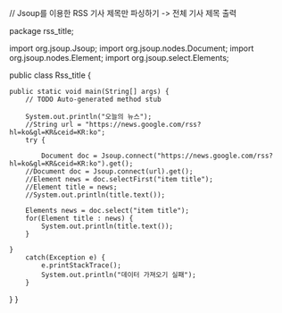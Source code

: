 // Jsoup를 이용한 RSS 기사 제목만 파싱하기 -> 전체 기사 제목 출력


package rss_title;

import org.jsoup.Jsoup;
import org.jsoup.nodes.Document;
import org.jsoup.nodes.Element;
import org.jsoup.select.Elements;

public class Rss_title {

	public static void main(String[] args) {
		// TODO Auto-generated method stub

		System.out.println("오늘의 뉴스");
		//String url = "https://news.google.com/rss?hl=ko&gl=KR&ceid=KR:ko";
		try {
			
			Document doc = Jsoup.connect("https://news.google.com/rss?hl=ko&gl=KR&ceid=KR:ko").get();
		//Document doc = Jsoup.connect(url).get();
		//Element news = doc.selectFirst("item title");
		//Element title = news;
		//System.out.println(title.text());
		
		Elements news = doc.select("item title"); 
		for(Element title : news) {
			System.out.println(title.text());
		}
		
	}
		catch(Exception e) {
			e.printStackTrace();
			System.out.println("데이터 가져오기 실패");
		}

}
}
